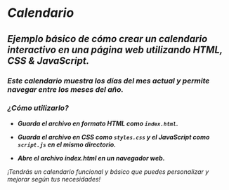 # _Calendario_

## **_Ejemplo básico de cómo crear un calendario interactivo en una página web utilizando HTML, CSS & JavaScript._**

### **_Este calendario muestra los días del mes actual y permite navegar entre los meses del año._**

### **_¿Cómo utilizarlo?_**

- **_Guarda el archivo en formato HTML como ```index.html```._**
  
- **_Guarda el archivo en CSS como ```styles.css``` y el JavaScript como ```script.js``` en el mismo directorio._**
  
- **_Abre el archivo index.html en un navegador web._**
  
_¡Tendrás un calendario funcional y básico que puedes personalizar y mejorar según tus necesidades!_
